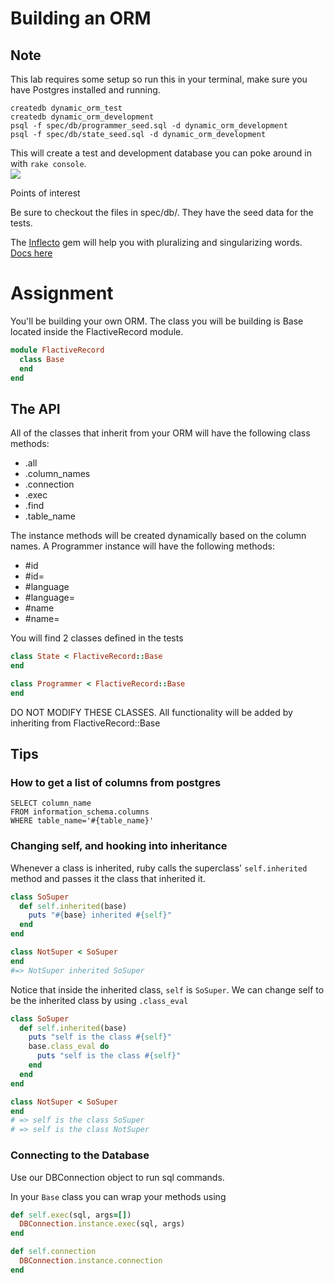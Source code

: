 # Building an ORM

## Note

This lab requires some setup so run this in your terminal, make sure you have Postgres installed and running.

``` shell
createdb dynamic_orm_test
createdb dynamic_orm_development
psql -f spec/db/programmer_seed.sql -d dynamic_orm_development
psql -f spec/db/state_seed.sql -d dynamic_orm_development
```

This will create a test and development database you can poke around
in with `rake console`.  
![](http://media1.giphy.com/media/LXTQN2kRbaqAw/200.gif)

Points of interest


Be sure to checkout the files in spec/db/. They have the seed data for
the tests.

The [Inflecto](https://github.com/mbj/inflecto) gem will help you with
pluralizing and singularizing words. [Docs
here](https://github.com/mbj/inflecto/blob/master/lib/inflecto.rb)

Assignment
==========

You'll be building your own ORM. The class you will be building is Base
located inside the FlactiveRecord module.

```ruby
module FlactiveRecord
  class Base
  end
end
```

The API
-

All of the classes that inherit from your ORM will have the following
class methods:
* .all
* .column_names
* .connection
* .exec
* .find
* .table_name

The instance methods will be created dynamically based on the column
names. A Programmer instance will have the following methods:
* \#id  
* \#id=
* \#language
* \#language=
* \#name
* \#name=

You will find 2 classes defined in the tests

```ruby
class State < FlactiveRecord::Base
end

class Programmer < FlactiveRecord::Base
end
```

DO NOT MODIFY THESE CLASSES. All functionality will be added by
inheriting from FlactiveRecord::Base

Tips
----

### How to get a list of columns from postgres

```
SELECT column_name
FROM information_schema.columns
WHERE table_name='#{table_name}'
```

### Changing self, and hooking into inheritance

Whenever a class is inherited, ruby calls the superclass'
`self.inherited` method and passes it the class that inherited it.

```ruby
class SoSuper
  def self.inherited(base)
    puts "#{base} inherited #{self}"
  end
end

class NotSuper < SoSuper
end
#=> NotSuper inherited SoSuper
```

Notice that inside the inherited class, `self` is `SoSuper`. We can
change self to be the inherited class by using `.class_eval`

```ruby
class SoSuper
  def self.inherited(base)
    puts "self is the class #{self}"
    base.class_eval do
      puts "self is the class #{self}"
    end
  end
end

class NotSuper < SoSuper
end
# => self is the class SoSuper
# => self is the class NotSuper
```

### Connecting to the Database
Use our DBConnection object to run sql commands.

In your `Base` class you can wrap your methods using

```ruby
def self.exec(sql, args=[])
  DBConnection.instance.exec(sql, args)
end

def self.connection
  DBConnection.instance.connection
end
```
